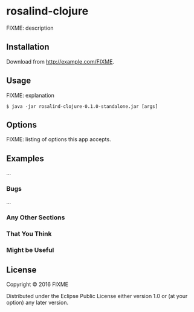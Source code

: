 # rosalind-clojure

FIXME: description

## Installation

Download from http://example.com/FIXME.

## Usage

FIXME: explanation

    $ java -jar rosalind-clojure-0.1.0-standalone.jar [args]

## Options

FIXME: listing of options this app accepts.

## Examples

...

### Bugs

...

### Any Other Sections
### That You Think
### Might be Useful

## License

Copyright © 2016 FIXME

Distributed under the Eclipse Public License either version 1.0 or (at
your option) any later version.
